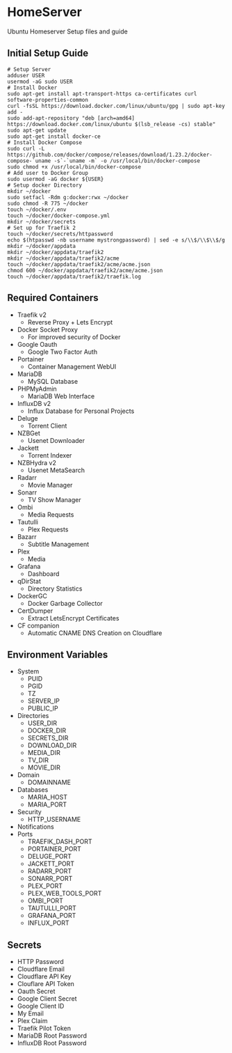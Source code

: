 # HomeServer
Ubuntu Homeserver Setup files and guide

## Initial Setup Guide

```shell
# Setup Server
adduser USER
usermod -aG sudo USER
# Install Docker
sudo apt-get install apt-transport-https ca-certificates curl software-properties-common
curl -fsSL https://download.docker.com/linux/ubuntu/gpg | sudo apt-key add -
sudo add-apt-repository "deb [arch=amd64] https://download.docker.com/linux/ubuntu $(lsb_release -cs) stable"
sudo apt-get update
sudo apt-get install docker-ce
# Install Docker Compose
sudo curl -L https://github.com/docker/compose/releases/download/1.23.2/docker-compose-`uname -s`-`uname -m` -o /usr/local/bin/docker-compose
sudo chmod +x /usr/local/bin/docker-compose
# Add user to Docker Group
sudo usermod -aG docker ${USER}
# Setup docker Directory
mkdir ~/docker
sudo setfacl -Rdm g:docker:rwx ~/docker
sudo chmod -R 775 ~/docker
touch ~/docker/.env
touch ~/docker/docker-compose.yml
mkdir ~/docker/secrets
# Set up for Traefik 2
touch ~/docker/secrets/httpassword
echo $(htpasswd -nb username mystrongpassword) | sed -e s/\\$/\\$\\$/g
mkdir ~/docker/appdata
mkdir ~/docker/appdata/traefik2
mkdir ~/docker/appdata/traefik2/acme
touch ~/docker/appdata/traefik2/acme/acme.json
chmod 600 ~/docker/appdata/traefik2/acme/acme.json
touch ~/docker/appdata/traefik2/traefik.log
```

## Required Containers

- Traefik v2
  - Reverse Proxy + Lets Encrypt
- Docker Socket Proxy
  - For improved security of Docker
- Google Oauth 
  - Google Two Factor Auth
- Portainer
  - Container Management WebUI
- MariaDB
  - MySQL Database
- PHPMyAdmin
  - MariaDB Web Interface
- InfluxDB v2
  - Influx Database for Personal Projects
- Deluge
  - Torrent Client
- NZBGet
  - Usenet Downloader
- Jackett
  - Torrent Indexer
- NZBHydra v2
  - Usenet MetaSearch
- Radarr
  - Movie Manager
- Sonarr
  - TV Show Manager
- Ombi
  - Media Requests
- Tautulli
  - Plex Requests
- Bazarr
  - Subtitle Management
- Plex
  - Media
- Grafana
  - Dashboard
- qDirStat
  - Directory Statistics
- DockerGC
  - Docker Garbage Collector
- CertDumper
  - Extract LetsEncrypt Certificates
- CF companion
  - Automatic CNAME DNS Creation on Cloudflare

## Environment Variables

- System
  - PUID
  - PGID
  - TZ
  - SERVER_IP
  - PUBLIC_IP
- Directories
  - USER_DIR
  - DOCKER_DIR
  - SECRETS_DIR
  - DOWNLOAD_DIR
  - MEDIA_DIR
  - TV_DIR
  - MOVIE_DIR
- Domain
  - DOMAINNAME
- Databases
  - MARIA_HOST
  - MARIA_PORT
- Security
  - HTTP_USERNAME
- Notifications
- Ports
  - TRAEFIK_DASH_PORT
  - PORTAINER_PORT
  - DELUGE_PORT
  - JACKETT_PORT
  - RADARR_PORT
  - SONARR_PORT
  - PLEX_PORT
  - PLEX_WEB_TOOLS_PORT
  - OMBI_PORT
  - TAUTULLI_PORT
  - GRAFANA_PORT
  - INFLUX_PORT

## Secrets

- HTTP Password
- Cloudflare Email
- Cloudflare API Key
- Clouflare API Token
- Oauth Secret
- Google Client Secret
- Google Client ID
- My Email
- Plex Claim
- Traefik Pilot Token
- MariaDB Root Password
- InfluxDB Root Password